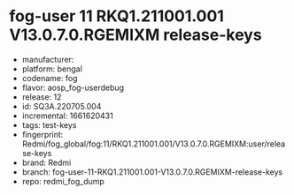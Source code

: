 # fog-user 11 RKQ1.211001.001 V13.0.7.0.RGEMIXM release-keys
- manufacturer: 
- platform: bengal
- codename: fog
- flavor: aosp_fog-userdebug
- release: 12
- id: SQ3A.220705.004
- incremental: 1661620431
- tags: test-keys
- fingerprint: Redmi/fog_global/fog:11/RKQ1.211001.001/V13.0.7.0.RGEMIXM:user/release-keys
- brand: Redmi
- branch: fog-user-11-RKQ1.211001.001-V13.0.7.0.RGEMIXM-release-keys
- repo: redmi_fog_dump
